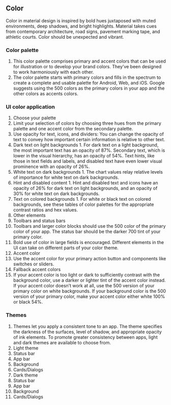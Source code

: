 ## Color
Color in material design is inspired by bold hues juxtaposed with muted environments, deep shadows, and bright highlights. Material takes cues from contemporary architecture, road signs, pavement marking tape, and athletic courts. Color should be unexpected and vibrant.

### Color palette
1. This color palette comprises primary and accent colors that can be used for illustration or to develop your brand colors. They’ve been designed to work harmoniously with each other.
2. The color palette starts with primary colors and fills in the spectrum to create a complete and usable palette for Android, Web, and iOS. Google suggests using the 500 colors as the primary colors in your app and the other colors as accents colors.

### UI color application
1. Choose your palette
  1. Limit your selection of colors by choosing three hues from the primary palette and one accent color from the secondary palette.
2. Use opacity for text, icons, and dividers: You can change the opacity of text to convey how important certain information is relative to other text.
  1. Dark text on light backgrounds
    1. For dark text on a light background, the most important text has an opacity of 87%. Secondary text, which is lower in the visual hierarchy, has an opacity of 54%. Text hints, like those in text fields and labels, and disabled text have even lower visual prominence with an opacity of 26%.
  4. White text on dark backgrounds
    1. The chart values relay relative levels of importance for white text on dark backgrounds.
  5. Hint and disabled content
    1. Hint and disabled text and icons have an opacity of 26% for dark text on light backgrounds, and an opacity of 30% for white text on dark backgrounds.
  6. Text on colored backgrounds
    1. For white or black text on colored backgrounds, see these tables of color palettes for the appropriate contrast ratios and hex values.
  7. Other elements
3. Toolbars and status bars
  1. Toolbars and larger color blocks should use the 500 color of the primary color of your app. The status bar should be the darker 700 tint of your primary color.
  2. Bold use of color in large fields is encouraged. Different elements in the UI can take on different parts of your color theme.
4. Accent color
  1. Use the accent color for your primary action button and components like switches or sliders.
5. Fallback accent colors
  1. If your accent color is too light or dark to sufficiently contrast with the background color, use a darker or lighter tint of the accent color instead. If your accent color doesn’t work at all, use the 500 version of your primary color on white backgrounds. If your background color is the 500 version of your primary color, make your accent color either white 100% or black 54%.

### Themes
1. Themes let you apply a consistent tone to an app. The theme specifies the darkness of the surfaces, level of shadow, and appropriate opacity of ink elements. To promote greater consistency between apps, light and dark themes are available to choose from.
2. Light theme
  1. Status bar
  2. App bar
  3. Background
  4. Cards/Dialogs
3. Dark theme
  1. Status bar
  2. App bar
  3. Background
  4. Cards/Dialogs
